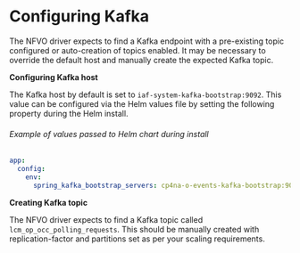# Configuring Kafka

The NFVO driver expects to find a Kafka endpoint with a pre-existing topic configured or auto-creation of topics enabled. It may be necessary to override the default host and manually create the expected Kafka topic.

**Configuring Kafka host**

The Kafka host by default is set to `iaf-system-kafka-bootstrap:9092`. This value can be configured via the Helm values file by setting the following property during the Helm install. 

###### Example of values passed to Helm chart during install
```yaml
app:
  config:
    env:
      spring_kafka_bootstrap_servers: cp4na-o-events-kafka-bootstrap:9092
```

**Creating Kafka topic**

The NFVO driver expects to find a Kafka topic called `lcm_op_occ_polling_requests`. This should be manually created with replication-factor and partitions set as per your scaling requirements. 
